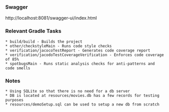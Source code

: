 ### Swagger

http://localhost:8081/swagger-ui/index.html

### Relevant Gradle Tasks

    * build/build - Builds the project
    * other/checkstyleMain - Runs code style checks
    * verification/jacocoTestReport - Generates code coverage report
    * verification/jacodoTestCoverageVerification - Enforces code coverage of 85%
    * spotbugsMain - Runs static analysis checks for anti-patterns and code smells

### Notes

    * Using SQLite so that there is no need for a db server
    * DB is located at resources/movies.db has a few records for testing purposes
    * resources/demoSetup.sql can be used to setup a new db from scratch